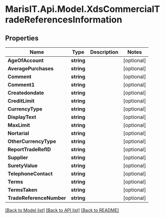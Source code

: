
# MarisIT.Api.Model.XdsCommercialTradeReferencesInformation

## Properties

Name | Type | Description | Notes
------------ | ------------- | ------------- | -------------
**AgeOfAccount** | **string** |  | [optional] 
**AveragePurchases** | **string** |  | [optional] 
**Comment** | **string** |  | [optional] 
**Comment1** | **string** |  | [optional] 
**Createdondate** | **string** |  | [optional] 
**CreditLimit** | **string** |  | [optional] 
**CurrencyType** | **string** |  | [optional] 
**DisplayText** | **string** |  | [optional] 
**MaxLimit** | **string** |  | [optional] 
**Nortarial** | **string** |  | [optional] 
**OtherCurrencyType** | **string** |  | [optional] 
**ReportTradeRefID** | **string** |  | [optional] 
**Supplier** | **string** |  | [optional] 
**SuretyValue** | **string** |  | [optional] 
**TelephoneContact** | **string** |  | [optional] 
**Terms** | **string** |  | [optional] 
**TermsTaken** | **string** |  | [optional] 
**TradeReferenceNumber** | **string** |  | [optional] 

[[Back to Model list]](../README.md#documentation-for-models)
[[Back to API list]](../README.md#documentation-for-api-endpoints)
[[Back to README]](../README.md)

